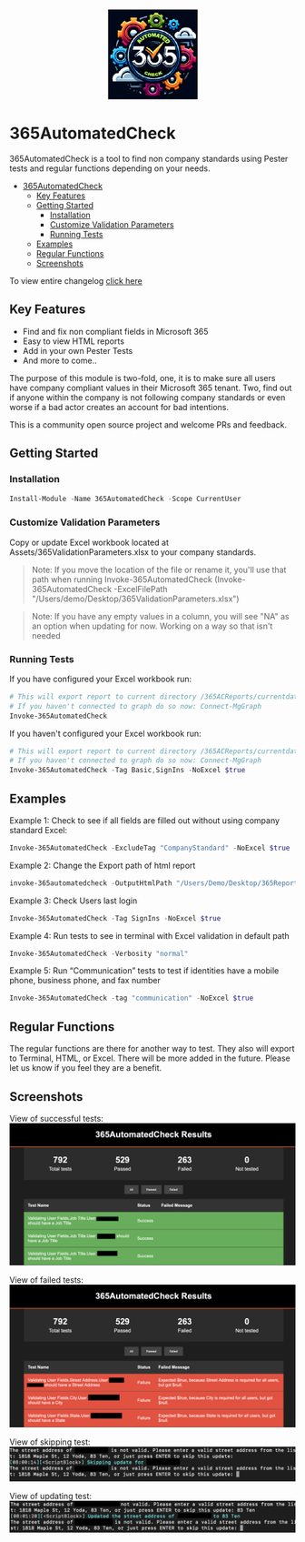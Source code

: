 <div align="center">
  <img src="assets/images/365AC-GHLogo.png" alt="365AutomatedCheck Logo">
</div>

# 365AutomatedCheck

365AutomatedCheck is a tool to find non company standards using Pester tests and regular functions depending on your needs.

- [365AutomatedCheck](#365automatedcheck)
  - [Key Features](#key-features)
  - [Getting Started](#getting-started)
    - [Installation](#installation)
    - [Customize Validation Parameters](#customize-validation-parameters)
    - [Running Tests](#running-tests)
  - [Examples](#examples)
  - [Regular Functions](#regular-functions)
  - [Screenshots](#screenshots)

To view entire changelog [click here](changelog.md)

## Key Features

- Find and fix non compliant fields in Microsoft 365
- Easy to view HTML reports
- Add in your own Pester Tests
- And more to come..

The purpose of this module is two-fold, one, it is to make sure all users have company compliant values in their Microsoft 365 tenant. Two, find out if anyone within the company is not following company standards or even worse if a bad actor creates an account for bad intentions.

This is a community open source project and welcome PRs and feedback.

## Getting Started

### Installation

```powershell
Install-Module -Name 365AutomatedCheck -Scope CurrentUser
```

### Customize Validation Parameters

Copy or update Excel workbook located at Assets/365ValidationParameters.xlsx to your company standards.

> Note: If you move the location of the file or rename it, you'll use that path when running Invoke-365AutomatedCheck (Invoke-365AutomatedCheck -ExcelFilePath "/Users/demo/Desktop/365ValidationParameters.xlsx")

> Note: If you have any empty values in a column, you will see "NA" as an option when updating for now. Working on a way so that isn't needed

### Running Tests

If you have configured your Excel workbook run:

```powershell
# This will export report to current directory /365ACReports/currentdate-currenttime
# If you haven't connected to graph do so now: Connect-MgGraph
Invoke-365AutomatedCheck
```

If you haven't configured your Excel workbook run:

```powershell
# This will export report to current directory /365ACReports/currentdate-currenttime
# If you haven't connected to graph do so now: Connect-MgGraph
Invoke-365AutomatedCheck -Tag Basic,SignIns -NoExcel $true
```

## Examples

Example 1: Check to see if all fields are filled out without using company standard Excel:

```powershell
Invoke-365AutomatedCheck -ExcludeTag "CompanyStandard" -NoExcel $true
```

Example 2: Change the Export path of html report

```powershell
invoke-365automatedcheck -OutputHtmlPath "/Users/Demo/Desktop/365Reports/testreport.html"
```

Example 3: Check Users last login

```powershell
Invoke-365AutomatedCheck -Tag SignIns -NoExcel $true
```

Example 4: Run tests to see in terminal with Excel validation in default path

```powershell
Invoke-365AutomatedCheck -Verbosity "normal"
```

Example 5: Run “Communication” tests to test if identities have a mobile phone, business phone, and fax number

```powershell
Invoke-365AutomatedCheck -tag "communication" -NoExcel $true
```

## Regular Functions

The regular functions are there for another way to test. They also will export to Terminal, HTML, or Excel. There will be more added in the future. Please let us know if you feel they are a benefit.

## Screenshots

View of successful tests:
![View of how successful test looks](assets/images/ghsuccessview.png)

View of failed tests:
![View of how failed test looks](assets/images/ghfailedview.png)

View of skipping test:
![View of how skipping a record looks](assets/images/ghskipview.png)

View of updating test:
![View of how updated record looks](assets/images/ghupdateview.png)